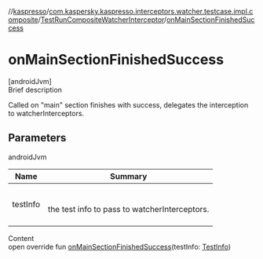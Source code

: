 //[kaspresso](../../index.md)/[com.kaspersky.kaspresso.interceptors.watcher.testcase.impl.composite](../index.md)/[TestRunCompositeWatcherInterceptor](index.md)/[onMainSectionFinishedSuccess](on-main-section-finished-success.md)



# onMainSectionFinishedSuccess  
[androidJvm]  
Brief description  


Called on "main" section finishes with success, delegates the interception to watcherInterceptors.



## Parameters  
  
androidJvm  
  
|  Name|  Summary| 
|---|---|
| testInfo| <br><br>the test info to pass to watcherInterceptors.<br><br>
  
  
Content  
open override fun [onMainSectionFinishedSuccess](on-main-section-finished-success.md)(testInfo: [TestInfo](../../com.kaspersky.kaspresso.testcases.models.info/-test-info/index.md))  



